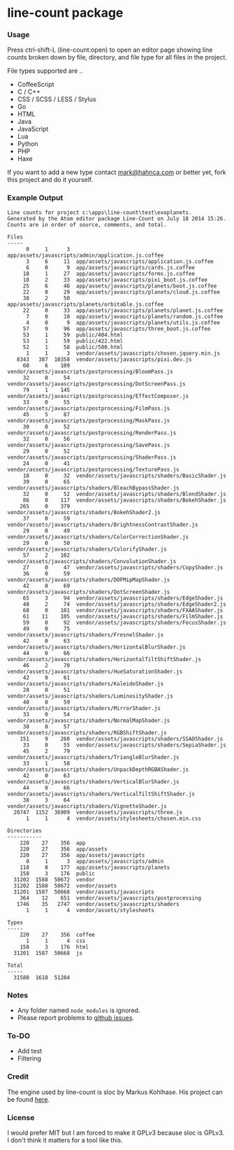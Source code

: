 # line-count package

### Usage

Press ctrl-shift-L (line-count:open) to open an editor page showing line counts broken down by file, directory, and file type for all files in the project.

File types supported are ..

- CoffeeScript
- C / C++
- CSS / SCSS / LESS / Stylus
- Go
- HTML
- Java
- JavaScript
- Lua
- Python
- PHP
- Haxe

If you want to add a new type contact mark@hahnca.com or better yet, fork this project and do it yourself.

### Example Output

    Line counts for project c:\apps\line-count\test\exoplanets.
    Generated by the Atom editor package Line-Count on July 18 2014 15:26.
    Counts are in order of source, comments, and total.

    Files
    -----
          0     1      3  app/assets/javascripts/admin/application.js.coffee
          3     6     11  app/assets/javascripts/application.js.coffee
          6     0      9  app/assets/javascripts/cards.js.coffee
         18     1     27  app/assets/javascripts/forms.js.coffee
         18     2     33  app/assets/javascripts/pixi_boot.js.coffee
         25     6     46  app/assets/javascripts/planets/boot.js.coffee
         22     0     29  app/assets/javascripts/planets/cloud.js.coffee
         38     2     50  app/assets/javascripts/planets/orbitable.js.coffee
         22     0     33  app/assets/javascripts/planets/planet.js.coffee
          7     0     10  app/assets/javascripts/planets/random.js.coffee
          4     0      9  app/assets/javascripts/planets/utils.js.coffee
         57     9     96  app/assets/javascripts/three_boot.js.coffee
         53     1     59  public/404.html
         53     1     59  public/422.html
         52     1     58  public/500.html
          1     1      3  vendor/assets/javascripts/chosen.jquery.min.js
       8343   387  10358  vendor/assets/javascripts/pixi.dev.js
         60     6    109  vendor/assets/javascripts/postprocessing/BloomPass.js
         32     0     54  vendor/assets/javascripts/postprocessing/DotScreenPass.js
         79     1    145  vendor/assets/javascripts/postprocessing/EffectComposer.js
         33     0     55  vendor/assets/javascripts/postprocessing/FilmPass.js
         45     5     87  vendor/assets/javascripts/postprocessing/MaskPass.js
         30     0     52  vendor/assets/javascripts/postprocessing/RenderPass.js
         32     0     56  vendor/assets/javascripts/postprocessing/SavePass.js
         29     0     52  vendor/assets/javascripts/postprocessing/ShaderPass.js
         24     0     41  vendor/assets/javascripts/postprocessing/TexturePass.js
         18     0     32  vendor/assets/javascripts/shaders/BasicShader.js
         39     0     65  vendor/assets/javascripts/shaders/BleachBypassShader.js
         32     0     52  vendor/assets/javascripts/shaders/BlendShader.js
         86     0    117  vendor/assets/javascripts/shaders/BokehShader.js
        265     0    379  vendor/assets/javascripts/shaders/BokehShader2.js
         37     0     59  vendor/assets/javascripts/shaders/BrightnessContrastShader.js
         29     0     49  vendor/assets/javascripts/shaders/ColorCorrectionShader.js
         29     0     50  vendor/assets/javascripts/shaders/ColorifyShader.js
         57     2    102  vendor/assets/javascripts/shaders/ConvolutionShader.js
         27     0     47  vendor/assets/javascripts/shaders/CopyShader.js
         36     0     59  vendor/assets/javascripts/shaders/DOFMipMapShader.js
         42     0     69  vendor/assets/javascripts/shaders/DotScreenShader.js
         65     3     94  vendor/assets/javascripts/shaders/EdgeShader.js
         48     2     74  vendor/assets/javascripts/shaders/EdgeShader2.js
         68     0    101  vendor/assets/javascripts/shaders/FXAAShader.js
         61    11    105  vendor/assets/javascripts/shaders/FilmShader.js
         59     0     92  vendor/assets/javascripts/shaders/FocusShader.js
         49     0     75  vendor/assets/javascripts/shaders/FresnelShader.js
         42     0     63  vendor/assets/javascripts/shaders/HorizontalBlurShader.js
         44     0     66  vendor/assets/javascripts/shaders/HorizontalTiltShiftShader.js
         46     2     70  vendor/assets/javascripts/shaders/HueSaturationShader.js
         42     0     61  vendor/assets/javascripts/shaders/KaleidoShader.js
         28     0     51  vendor/assets/javascripts/shaders/LuminosityShader.js
         40     0     59  vendor/assets/javascripts/shaders/MirrorShader.js
         33     0     54  vendor/assets/javascripts/shaders/NormalMapShader.js
         38     0     57  vendor/assets/javascripts/shaders/RGBShiftShader.js
        151     9    260  vendor/assets/javascripts/shaders/SSAOShader.js
         33     0     55  vendor/assets/javascripts/shaders/SepiaShader.js
         45     2     79  vendor/assets/javascripts/shaders/TriangleBlurShader.js
         33     1     58  vendor/assets/javascripts/shaders/UnpackDepthRGBAShader.js
         42     0     63  vendor/assets/javascripts/shaders/VerticalBlurShader.js
         44     0     66  vendor/assets/javascripts/shaders/VerticalTiltShiftShader.js
         38     3     64  vendor/assets/javascripts/shaders/VignetteShader.js
      20747  1152  36909  vendor/assets/javascripts/three.js
          1     1      4  vendor/assets/stylesheets/chosen.min.css

    Directories
    -----------
        220    27    356  app
        220    27    356  app/assets
        220    27    356  app/assets/javascripts
          0     1      3  app/assets/javascripts/admin
        118     8    177  app/assets/javascripts/planets
        158     3    176  public
      31202  1588  50672  vendor
      31202  1588  50672  vendor/assets
      31201  1587  50668  vendor/assets/javascripts
        364    12    651  vendor/assets/javascripts/postprocessing
       1746    35   2747  vendor/assets/javascripts/shaders
          1     1      4  vendor/assets/stylesheets

    Types
    -----
        220    27    356  coffee
          1     1      4  css
        158     3    176  html
      31201  1587  50668  js

    Total
    -----
      31580  1618  51204  

### Notes

- Any folder named `node_modules` is ignored.
- Please report problems to [github issues](https://github.com/mark-hahn/line-count/issues).

### To-DO

- Add test
- Filtering

### Credit
The engine used by line-count is sloc by Markus Kohlhase.  His project can be found [here](https://github.com/flosse/sloc).

### License
I would prefer MIT but I am forced to make it GPLv3 because sloc is GPLv3.  I don't think it matters for a tool like this.
